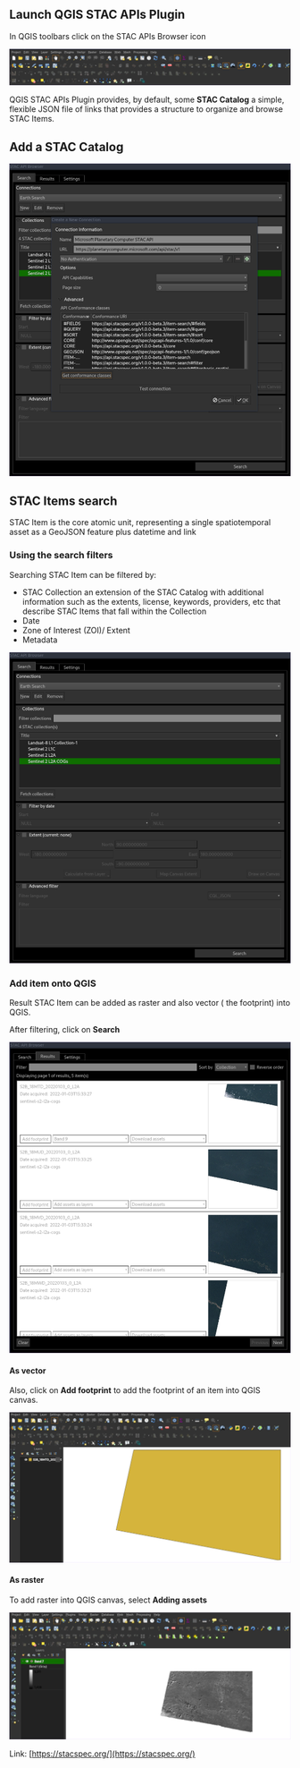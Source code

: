 ## Launch QGIS STAC APIs Plugin

In QGIS toolbars click on the STAC APIs Browser icon

![image](images/toolbar.png)


QGIS STAC APIs Plugin provides, by default, some **STAC Catalog** a simple, flexible JSON file of links that provides a
structure to organize and browse STAC Items.


## Add a STAC Catalog

![image](images/add-connection.png)

## STAC Items search

STAC Item is the core atomic unit, representing a single spatiotemporal asset as a GeoJSON feature plus datetime and link

### Using the search filters

Searching STAC Item can be filtered by:

* STAC Collection an extension of the STAC Catalog with additional information such as the extents, license, keywords, providers, etc that describe STAC Items that fall within the Collection
* Date
* Zone of Interest (ZOI)/ Extent
* Metadata

![image](images/filters.png)

### Add item onto QGIS

Result STAC Item can be added as raster and also vector ( the footprint) into QGIS.


After filtering, click on **Search**

![image](images/results.png)

#### As vector


Also, click on **Add footprint** to add the footprint of an item into QGIS canvas.

![image](images/footprint.png)


#### As raster


To add raster into QGIS canvas, select **Adding assets**

![image](images/raster.png)



Link: [https://stacspec.org/](https://stacspec.org/)



